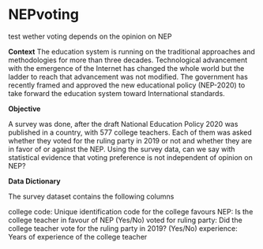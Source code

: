 # NEPvoting
test wether voting depends on the opinion on NEP

**Context**
The education system is running on the traditional approaches and methodologies for more than three decades. Technological advancement with the emergence of the Internet has changed the whole world but the ladder to reach that advancement was not modified. The government has recently framed and approved the new educational policy (NEP-2020) to take forward the education system toward International standards.

**Objective**

A survey was done, after the draft National Education Policy 2020 was published in a country, with 577 college teachers. Each of them was asked whether they voted for the ruling party in 2019 or not and whether they are in favor of or against the NEP. Using the survey data, can we say with statistical evidence that voting preference is not independent of opinion on NEP?

**Data Dictionary**

The survey dataset contains the following columns

college code: Unique identification code for the college
favours NEP: Is the college teacher in favour of NEP (Yes/No)
voted for ruling party: Did the college teacher vote for the ruling party in 2019? (Yes/No)
experience: Years of experience of the college teacher
